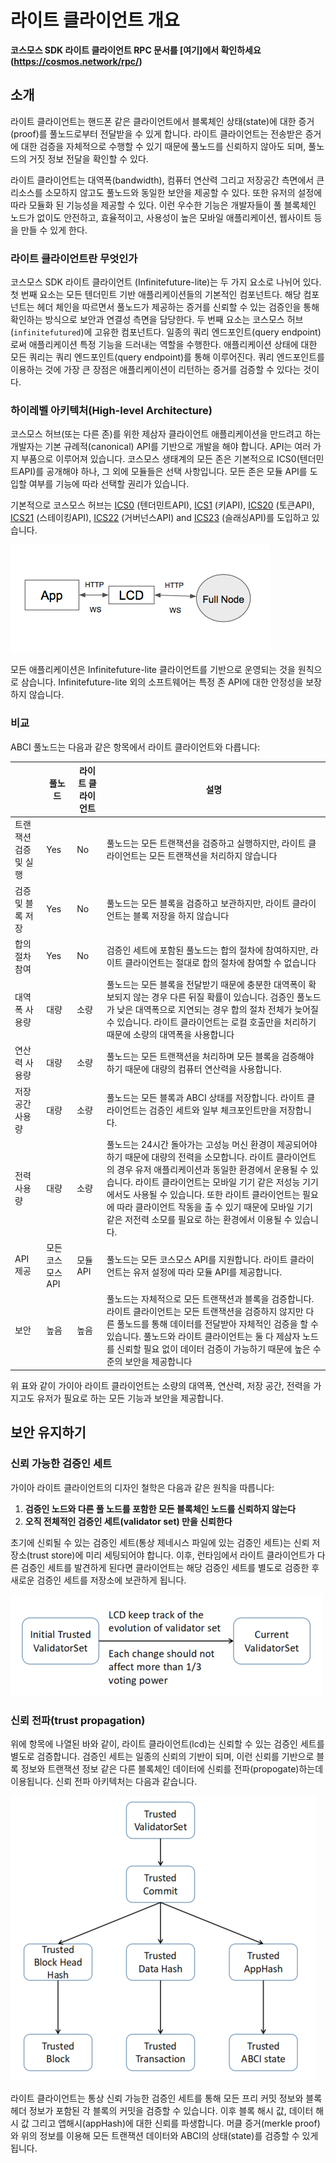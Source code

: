 # 라이트 클라이언트 개요

**코스모스 SDK 라이트 클라이언트 RPC 문서를 [여기]에서 확인하세요(https://cosmos.network/rpc/)**

## 소개

라이트 클라이언트는 핸드폰 같은 클라이언트에서 블록체인 상태(state)에 대한 증거(proof)를 풀노드로부터 전달받을 수 있게 합니다. 라이트 클라이언트는 전송받은 증거에 대한 검증을 자체적으로 수행할 수 있기 때문에 풀노드를 신뢰하지 않아도 되며, 풀노드의 거짓 정보 전달을 확인할 수 있다. 

라이트 클라이언트는 대역폭(bandwidth), 컴퓨터 연산력 그리고 저장공간 측면에서 큰 리소스를 소모하지 않고도 풀노드와 동일한 보안을 제공할 수 있다. 또한 유저의 설정에 따라 모듈화 된 기능성을 제공할 수 있다. 이런 우수한 기능은 개발자들이 풀 블록체인 노드가 없이도 안전하고, 효율적이고, 사용성이 높은 모바일 애플리케이션, 웹사이트 등을 만들 수 있게 한다.

### 라이트 클라이언트란 무엇인가

코스모스 SDK 라이트 클라이언트 (Infinitefuture-lite)는 두 가지 요소로 나뉘어 있다. 첫 번째 요소는 모든 텐더민트 기반 애플리케이션들의 기본적인 컴포넌트다. 해당 컴포넌트는 헤더 체인을 따르면서 풀노드가 제공하는 증거를 신뢰할 수 있는 검증인을 통해 확인하는 방식으로 보안과 연결성 측면을 담당한다. 두 번째 요소는 코스모스 허브(`infinitefutured`)에 고유한 컴포넌트다. 일종의 쿼리 엔드포인트(query endpoint)로써 애플리케이션 특정 기능을 드러내는 역할을 수행한다. 애플리케이션 상태에 대한 모든 쿼리는 쿼리 엔드포인트(query endpoint)를 통해 이루어진다. 쿼리 엔드포인트를 이용하는 것에 가장 큰 장점은 애플리케이션이 리턴하는 증거를 검증할 수 있다는 것이다.

### 하이레벨 아키텍처(High-level Architecture)

코스모스 허브(또는 다른 존)를 위한 제삼자 클라이언트 애플리케이션을 만드려고 하는 개발자는 기본 규례적(canonical) API를 기반으로 개발을 해야 합니다. API는 여러 가지 부품으로 이루어져 있습니다. 코스모스 생태계의 모든 존은 기본적으로 ICS0(텐더민트API)를 공개해야 하나, 그 외에 모듈들은 선택 사항입니다. 모든 존은 모듈 API를 도입할 여부를 기능에 따라 선택할 권리가 있습니다.

기본적으로 코스모스 허브는 [ICS0](https://cosmos.network/rpc/#/ICS0) (텐더민트API), [ICS1](https://cosmos.network/rpc/#/ICS1) (키API), [ICS20](https://cosmos.network/rpc/#/ICS20) (토큰API), [ICS21](https://cosmos.network/rpc/#/ICS21) (스테이킹API),
[ICS22](https://cosmos.network/rpc/#/ICS22) (거버넌스API) and [ICS23](https://cosmos.network/rpc/#/ICS23) (슬래싱API)를 도입하고 있습니다.

![high-level](./pics/high-level.png)

모든 애플리케이션은 Infinitefuture-lite 클라이언트를 기반으로 운영되는 것을 원칙으로 삼습니다. Infinitefuture-lite 외의 소프트웨어는 특정 존 API에 대한 안정성을 보장하지 않습니다.

### 비교

ABCI 풀노드는 다음과 같은 항목에서 라이트 클라이언트와 다릅니다:

|| 풀노드 | 라이트 클라이언트 | 설명|
|-| ------------- | ----- | -------------- |
| 트랜잭션 검증 및 실행|Yes|No|풀노드는 모든 트랜잭션을 검증하고 실행하지만, 라이트 클라이언트는 모든 트랜잭션을 처리하지 않습니다|
| 검증 및 블록 저장|Yes|No|풀노드는 모든 블록을 검증하고 보관하지만, 라이트 클라이언트는 블록 저장을 하지 않습니다|
| 합의 절차 참여| Yes|No|검증인 세트에 포함된 풀노드는 합의 절차에 참여하지만, 라이트 클라이언트는 절대로 합의 절차에 참여할 수 없습니다|
| 대역폭 사용량|대량|소량|풀노드는 모든 블록을 전달받기 때문에 충분한 대역폭이 확보되지 않는 경우 다른 뒤질 확률이 있습니다. 검증인 풀노드가 낮은 대역폭으로 지연되는 경우 합의 절차 전체가 늦어질 수 있습니다. 라이트 클라이언트는 로컬 호출만을 처리하기 때문에 소량의 대역폭을 사용합니다|
| 연산력 사용량|대량|소량|풀노드는 모든 트랜잭션을 처리하며 모든 블록을 검증해야 하기 때문에 대량의 컴퓨터 연산력을 사용합니다.|
| 저장 공간 사용량|대량|소량|풀노드는 모든 블록과 ABCI 상태를 저장합니다. 라이트 클라이언트는 검증인 세트와 일부 체크포인트만을 저장합니다.|
| 전력 사용량|대량|소량|풀노드는 24시간 돌아가는 고성능 머신 환경이 제공되어야 하기 때문에 대량의 전력을 소모합니다. 라이트 클라이언트의 경우 유저 애플리케이션과 동일한 환경에서 운용될 수 있습니다. 라이트 클라이언트는 모바일 기기 같은 저성능 기기에서도 사용될 수 있습니다. 또한 라이트 클라이언트는 필요에 따라 클라이언트 작동을 출 수 있기 때문에 모바일 기기 같은 저전력 소모를 필요로 하는 환경에서 이용될 수 있습니다.|
| API 제공|모든 코스모스 API|모듈 API|풀노드는 모든 코스모스 API를 지원합니다. 라이트 클라이언트는 유저 설정에 따라 모듈 API를 제공합니다.|
| 보안|높음|높음|풀노드는 자체적으로 모든 트랜잭션과 블록을 검증합니다. 라이트 클라이언트는 모든 트랜잭션을 검증하지 않지만 다른 풀노드를 통해 데이터를 전달받아 자체적인 검증을 할 수 있습니다. 풀노드와 라이트 클라이언트는 둘 다 제삼자 노드를 신뢰할 필요 없이 데이터 검증이 가능하기 때문에 높은 수준의 보안을 제공합니다|

위 표와 같이 가이아 라이트 클라이언트는 소량의 대역폭, 연산력, 저장 공간, 전력을 가지고도  유저가 필요로 하는 모든 기능과 보안을 제공합니다.

## 보안 유지하기

### 신뢰 가능한 검증인 세트

가이아 라이트 클라이언트의 디자인 철학은 다음과 같은 원칙을 따릅니다:

1. **검증인 노드와 다른 풀 노드를 포함한 모든 블록체인 노드를 신뢰하지 않는다**
2. **오직 전체적인 검증인 세트(validator set) 만을 신뢰한다**

초기에 신뢰될 수 있는 검증인 세트(통상 제네시스 파일에 있는 검증인 세트)는 신뢰 저장소(trust store)에 미리 세팅되어야 합니다. 이후, 런타임에서 라이트 클라이언트가 다른 검증인 세트를 발견하게 된다면 클라이언트는 해당 검증인 세트를 별도로 검증한 후 새로운 검증인 세트를 저장소에 보관하게 됩니다.

![validator-set-change](./pics/validatorSetChange.png)

### 신뢰 전파(trust propagation)

위에 항목에 나열된 바와 같이, 라이트 클라이언트(lcd)는 신뢰할 수 있는 검증인 세트를 별도로 검증합니다. 검증인 세트는 일종의 신뢰의 기반이 되며, 이런 신뢰를 기반으로 블록 정보와 트랜잭션 정보 같은 다른 블록체인 데이터에 신뢰를 전파(propogate)하는데 이용됩니다. 신뢰 전파 아키텍처는 다음과 같습니다.

![change-process](./pics/trustPropagate.png)

라이트 클라이언트는 통상 신뢰 가능한 검증인 세트를 통해 모든 프리 커밋 정보와 블록 헤더 정보가 포함된 각 블록의 커밋을 검증할 수 있습니다. 이후 블록 해시 값, 데이터 해시 값 그리고 앱해시(appHash)에 대한 신뢰를 파생합니다. 머클 증거(merkle proof)와 위의 정보를 이용해 모든 트랜잭션 데이터와 ABCI의 상태(state)를 검증할 수 있게 됩니다.
